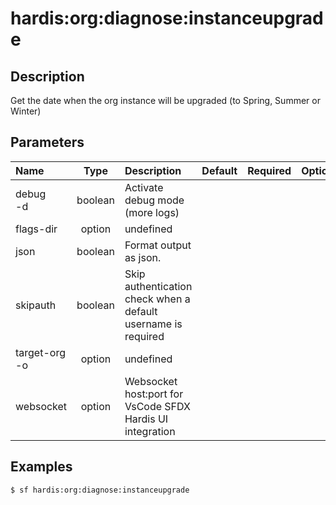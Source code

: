 <!-- This file has been generated with command 'sf hardis:doc:plugin:generate'. Please do not update it manually or it may be overwritten -->
# hardis:org:diagnose:instanceupgrade

## Description

Get the date when the org instance will be upgraded (to Spring, Summer or Winter)
  

## Parameters

|Name|Type|Description|Default|Required|Options|
|:---|:--:|:----------|:-----:|:------:|:-----:|
|debug<br/>-d|boolean|Activate debug mode (more logs)||||
|flags-dir|option|undefined||||
|json|boolean|Format output as json.||||
|skipauth|boolean|Skip authentication check when a default username is required||||
|target-org<br/>-o|option|undefined||||
|websocket|option|Websocket host:port for VsCode SFDX Hardis UI integration||||

## Examples

```shell
$ sf hardis:org:diagnose:instanceupgrade
```


